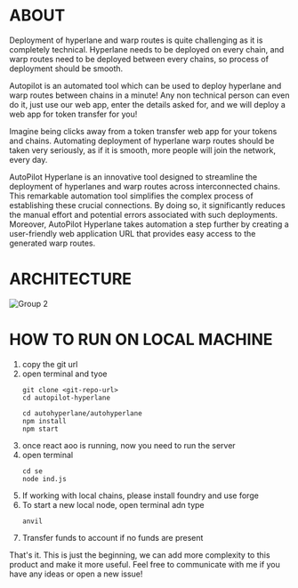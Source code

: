 # ABOUT
Deployment of hyperlane and warp routes is quite challenging as it is completely technical. 
Hyperlane needs to be deployed on every chain, and warp routes need to be 
deployed between every chains, so process of deployment should be smooth.

Autopilot is an automated tool which can be used to deploy hyperlane and warp routes between
chains in a minute! Any non technical person can even do it, just use our web app, enter
the details asked for, and we will deploy a web app for token transfer for you!

Imagine being clicks away from a token transfer web app for your tokens and chains. Automating 
deployment of hyperlane warp routes should be taken very seriously, as if it is smooth, more
people will join the network, every day.

AutoPilot Hyperlane is an innovative tool designed to streamline the deployment of hyperlanes
and warp routes across interconnected chains. This remarkable automation tool simplifies the complex
process of establishing these crucial connections. By doing so, it significantly reduces the manual effort
and potential errors associated with such deployments. Moreover, AutoPilot Hyperlane takes automation a step further by creating a user-friendly web application URL that provides easy access to the generated warp routes.

# ARCHITECTURE
![Group 2](https://github.com/raehat/autopilot-hyperlane/assets/77321971/8af3547f-b1fc-419f-ba88-ea06ccfbd09b)

# HOW TO RUN ON LOCAL MACHINE

1) copy the git url
2) open terminal and tyoe
   ```
   git clone <git-repo-url>
   cd autopilot-hyperlane

   cd autohyperlane/autohyperlane
   npm install
   npm start
   ```
3) once react aoo is running, now you need to run the server
4) open terminal
   ```
   cd se
   node ind.js
   ```
5) If working with local chains, please install foundry and use forge
6) To start a new local node, open terminal adn type
   ```
   anvil
   ```
7) Transfer funds to account if no funds are present

That's it. This is just the beginning, we can add more complexity to this product and make it more useful. Feel free to communicate with me if you have any ideas or open a new issue!
   
